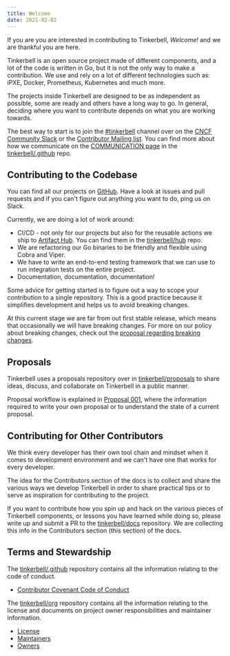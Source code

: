 ```yaml
---
title: Welcome
date: 2021-02-02
---
```


If you are you are interested in contributing to Tinkerbell, _Welcome!_ and we are thankful you are here.

Tinkerbell is an open source project made of different components, and a lot of the code is written in Go, but it is not the only way to make a contribution.
We use and rely on a lot of different technologies such as: iPXE, Docker, Prometheus, Kubernetes and much more.

The projects inside Tinkerbell are designed to be as independent as possible, some are ready and others have a long way to go.
In general, deciding where you want to contribute depends on what you are working towards.

The best way to start is to join the [#tinkerbell] channel over on the [CNCF Community Slack] or the [Contributor Mailing list].
You can find more about how we communicate on the [COMMUNICATION page] in the [tinkerbell/.github] repo.

## Contributing to the Codebase

You can find all our projects on [GitHub].
Have a look at issues and pull requests and if you can't figure out anything you want to do, ping us on Slack.

Currently, we are doing a lot of work around:

- CI/CD - not only for our projects but also for the reusable actions we ship to [Artifact Hub].
  You can find them in the [tinkerbell/hub] repo.
- We are refactoring our Go binaries to be friendly and flexible using Cobra and Viper.
- We have to write an end-to-end testing framework that we can use to run integration tests on the entire project.
- Documentation, documentation, documentation!

Some advice for getting started is to figure out a way to scope your contribution to a single repository.
This is a good practice because it simplifies development and helps us to avoid breaking changes.

At this current stage we are far from out first stable release, which means that occasionally we will have breaking changes.
For more on our policy about breaking changes, check out the [proposal regarding breaking changes].

## Proposals

Tinkerbell uses a proposals repository over in [tinkerbell/proposals] to share ideas, discuss, and collaborate on Tinkerbell in a public manner.

Proposal workflow is explained in [Proposal 001], where the information required to write your own proposal or to understand the state of a current proposal.

## Contributing for Other Contributors

We think every developer has their own tool chain and mindset when it comes to development environment and we can't have one that works for every developer.

The idea for the Contributors section of the docs is to collect and share the various ways we develop Tinkerbell in order to share practical tips or to serve as inspiration for contributing to the project.

If you want to contribute how you spin up and hack on the various pieces of Tinkerbell components, or lessons you have learned while doing so, please write up and submit a PR to the [tinkerbell/docs] repository.
We are collecting this info in the Contributors section (this section) of the docs.

## Terms and Stewardship

The [tinkerbell/.github] repository contains all the information relating to the code of conduct.

- [Contributor Covenant Code of Conduct]

The [tinkerbell/org] repository contains all the information relating to the license and documents on project owner responsibilities and maintainer information.

- [License]
- [Maintainers]
- [Owners]

[artifact hub]: https://artifacthub.io/packages/search?kind=4
[cncf community slack]: https://slack.cncf.io/
[communication page]: https://github.com/tinkerbell/org/blob/main/COMMUNICATION.md
[contributor covenant code of conduct]: https://github.com/tinkerbell/.github/blob/main/CODE_OF_CONDUCT.md
[contributor mailing list]: https://github.com/tinkerbell/org/blob/main/COMMUNICATION.md#contributors-mailing-list
[github]: https://github.com/tinkerbell
[license]: https://github.com/tinkerbell/org/blob/main/LICENSE
[maintainers]: https://github.com/tinkerbell/org/blob/main/MAINTAINERS.md
[owners]: https://github.com/tinkerbell/org/blob/main/OWNERS.md
[proposal 001]: https://github.com/tinkerbell/proposals/tree/main/proposals/0001
[proposal regarding breaking changes]: https://github.com/tinkerbell/proposals/blob/main/proposals/0011/README.md
[tinkerbell/docs]: https://github.com/tinkerbell/tinkerbell-docs
[tinkerbell/.github]: https://github.com/tinkerbell/.github
[#tinkerbell]: https://app.slack.com/client/T08PSQ7BQ/C01SRB41GMT
[tinkerbell/hub]: https://github.com/tinkerbell/hub
[tinkerbell/org]: https://github.com/tinkerbell/org
[tinkerbell/proposals]: https://github.com/tinkerbell/proposals
